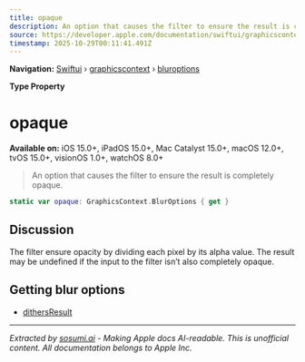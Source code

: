 ```yaml
---
title: opaque
description: An option that causes the filter to ensure the result is completely opaque.
source: https://developer.apple.com/documentation/swiftui/graphicscontext/bluroptions/opaque
timestamp: 2025-10-29T00:11:41.491Z
---
```


**Navigation:** [Swiftui](/documentation/swiftui) › [graphicscontext](/documentation/swiftui/graphicscontext) › [bluroptions](/documentation/swiftui/graphicscontext/bluroptions)

**Type Property**

# opaque

**Available on:** iOS 15.0+, iPadOS 15.0+, Mac Catalyst 15.0+, macOS 12.0+, tvOS 15.0+, visionOS 1.0+, watchOS 8.0+

> An option that causes the filter to ensure the result is completely opaque.

```swift
static var opaque: GraphicsContext.BlurOptions { get }
```

## Discussion

The filter ensure opacity by dividing each pixel by its alpha value. The result may be undefined if the input to the filter isn’t also completely opaque.

## Getting blur options

- [dithersResult](/documentation/swiftui/graphicscontext/bluroptions/dithersresult)

---

*Extracted by [sosumi.ai](https://sosumi.ai) - Making Apple docs AI-readable.*
*This is unofficial content. All documentation belongs to Apple Inc.*

